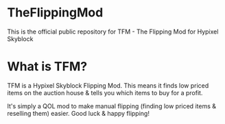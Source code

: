 # TheFlippingMod
This is the official public repository for TFM - The Flipping Mod for Hypixel Skyblock




# What is TFM?

TFM is a Hypixel Skyblock Flipping Mod. This means it finds low priced items on the auction house & tells you which items to buy for a profit.

It's simply a QOL mod to make manual flipping (finding low priced items & reselling them) easier. Good luck & happy flipping!
